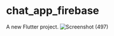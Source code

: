 # chat_app_firebase

A new Flutter project.
![Screenshot (497)](https://github.com/user-attachments/assets/834c7a79-c354-48fa-acff-c70377ae49a1)
